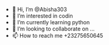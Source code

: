 - 👋 Hi, I’m @Abisha303
- 👀 I’m interested in codin
- 🌱 I’m currently learning python
- 💞️ I’m looking to collaborate on ...
- 📫 How to reach me +23275650645

<!---
Abisha303/Abisha303 is a ✨ special ✨ repository because its `README.md` (this file) appears on your GitHub profile.
You can click the Preview link to take a look at your changes.
--->

